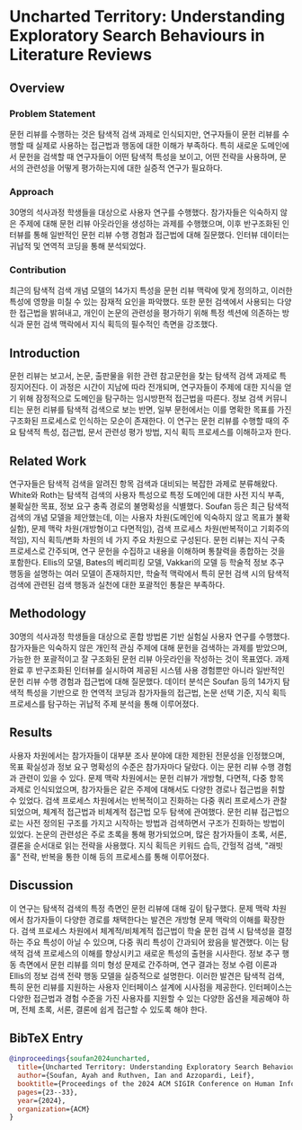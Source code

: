 # Uncharted Territory: Understanding Exploratory Search Behaviours in Literature Reviews

## Overview
### Problem Statement
문헌 리뷰를 수행하는 것은 탐색적 검색 과제로 인식되지만, 연구자들이 문헌 리뷰를 수행할 때 실제로 사용하는 접근법과 행동에 대한 이해가 부족하다. 특히 새로운 도메인에서 문헌을 검색할 때 연구자들이 어떤 탐색적 특성을 보이고, 어떤 전략을 사용하며, 문서의 관련성을 어떻게 평가하는지에 대한 실증적 연구가 필요하다.

### Approach
30명의 석사과정 학생들을 대상으로 사용자 연구를 수행했다. 참가자들은 익숙하지 않은 주제에 대해 문헌 리뷰 아웃라인을 생성하는 과제를 수행했으며, 이후 반구조화된 인터뷰를 통해 일반적인 문헌 리뷰 수행 경험과 접근법에 대해 질문했다. 인터뷰 데이터는 귀납적 및 연역적 코딩을 통해 분석되었다.

### Contribution
최근의 탐색적 검색 개념 모델의 14가지 특성을 문헌 리뷰 맥락에 맞게 정의하고, 이러한 특성에 영향을 미칠 수 있는 잠재적 요인을 파악했다. 또한 문헌 검색에서 사용되는 다양한 접근법을 밝혀내고, 개인이 논문의 관련성을 평가하기 위해 특정 섹션에 의존하는 방식과 문헌 검색 맥락에서 지식 획득의 필수적인 측면을 강조했다.

## Introduction
문헌 리뷰는 보고서, 논문, 출판물을 위한 관련 참고문헌을 찾는 탐색적 검색 과제로 특징지어진다. 이 과정은 시간이 지남에 따라 전개되며, 연구자들이 주제에 대한 지식을 얻기 위해 잠정적으로 도메인을 탐구하는 임시방편적 접근법을 따른다. 정보 검색 커뮤니티는 문헌 리뷰를 탐색적 검색으로 보는 반면, 일부 문헌에서는 이를 명확한 목표를 가진 구조화된 프로세스로 인식하는 모순이 존재한다. 이 연구는 문헌 리뷰를 수행할 때의 주요 탐색적 특성, 접근법, 문서 관련성 평가 방법, 지식 획득 프로세스를 이해하고자 한다.

## Related Work
연구자들은 탐색적 검색을 알려진 항목 검색과 대비되는 복잡한 과제로 분류해왔다. White와 Roth는 탐색적 검색의 사용자 특성으로 특정 도메인에 대한 사전 지식 부족, 불확실한 목표, 정보 요구 충족 경로의 불명확성을 식별했다. Soufan 등은 최근 탐색적 검색의 개념 모델을 제안했는데, 이는 사용자 차원(도메인에 익숙하지 않고 목표가 불확실함), 문제 맥락 차원(개방형이고 다면적임), 검색 프로세스 차원(반복적이고 기회주의적임), 지식 획득/변화 차원의 네 가지 주요 차원으로 구성된다. 문헌 리뷰는 지식 구축 프로세스로 간주되며, 연구 문헌을 수집하고 내용을 이해하며 통찰력을 종합하는 것을 포함한다. Ellis의 모델, Bates의 베리피킹 모델, Vakkari의 모델 등 학술적 정보 추구 행동을 설명하는 여러 모델이 존재하지만, 학술적 맥락에서 특히 문헌 검색 시의 탐색적 검색에 관련된 검색 행동과 실천에 대한 포괄적인 통찰은 부족하다.

## Methodology
30명의 석사과정 학생들을 대상으로 혼합 방법론 기반 실험실 사용자 연구를 수행했다. 참가자들은 익숙하지 않은 개인적 관심 주제에 대해 문헌을 검색하는 과제를 받았으며, 가능한 한 포괄적이고 잘 구조화된 문헌 리뷰 아웃라인을 작성하는 것이 목표였다. 과제 완료 후 반구조화된 인터뷰를 실시하여 제공된 시스템 사용 경험뿐만 아니라 일반적인 문헌 리뷰 수행 경험과 접근법에 대해 질문했다. 데이터 분석은 Soufan 등의 14가지 탐색적 특성을 기반으로 한 연역적 코딩과 참가자들의 접근법, 논문 선택 기준, 지식 획득 프로세스를 탐구하는 귀납적 주제 분석을 통해 이루어졌다.

## Results
사용자 차원에서는 참가자들이 대부분 조사 분야에 대한 제한된 전문성을 인정했으며, 목표 확실성과 정보 요구 명확성의 수준은 참가자마다 달랐다. 이는 문헌 리뷰 수행 경험과 관련이 있을 수 있다. 문제 맥락 차원에서는 문헌 리뷰가 개방형, 다면적, 다중 항목 과제로 인식되었으며, 참가자들은 같은 주제에 대해서도 다양한 경로나 접근법을 취할 수 있었다. 검색 프로세스 차원에서는 반복적이고 진화하는 다중 쿼리 프로세스가 관찰되었으며, 체계적 접근법과 비체계적 접근법 모두 탐색에 관여했다. 문헌 리뷰 접근법으로는 사전 정의된 구조를 가지고 시작하는 방법과 검색하면서 구조가 진화하는 방법이 있었다. 논문의 관련성은 주로 초록을 통해 평가되었으며, 많은 참가자들이 초록, 서론, 결론을 순서대로 읽는 전략을 사용했다. 지식 획득은 키워드 습득, 간헐적 검색, "래빗홀" 전략, 반복을 통한 이해 등의 프로세스를 통해 이루어졌다.

## Discussion
이 연구는 탐색적 검색의 특정 측면인 문헌 리뷰에 대해 깊이 탐구했다. 문제 맥락 차원에서 참가자들이 다양한 경로를 채택한다는 발견은 개방형 문제 맥락의 이해를 확장한다. 검색 프로세스 차원에서 체계적/비체계적 접근법이 학술 문헌 검색 시 탐색성을 결정하는 주요 특성이 아닐 수 있으며, 다중 쿼리 특성이 간과되어 왔음을 발견했다. 이는 탐색적 검색 프로세스의 이해를 향상시키고 새로운 특성의 출현을 시사한다. 정보 추구 행동 측면에서 문헌 리뷰를 의미 형성 문제로 간주하며, 연구 결과는 정보 수렴 이론과 Ellis의 정보 검색 전략 행동 모델을 실증적으로 설명한다. 이러한 발견은 탐색적 검색, 특히 문헌 리뷰를 지원하는 사용자 인터페이스 설계에 시사점을 제공한다. 인터페이스는 다양한 접근법과 경험 수준을 가진 사용자를 지원할 수 있는 다양한 옵션을 제공해야 하며, 전체 초록, 서론, 결론에 쉽게 접근할 수 있도록 해야 한다.

## BibTeX Entry
```bibtex
@inproceedings{soufan2024uncharted,
  title={Uncharted Territory: Understanding Exploratory Search Behaviours in Literature Reviews},
  author={Soufan, Ayah and Ruthven, Ian and Azzopardi, Leif},
  booktitle={Proceedings of the 2024 ACM SIGIR Conference on Human Information Interaction and Retrieval (CHIIR '24)},
  pages={23--33},
  year={2024},
  organization={ACM}
}
```